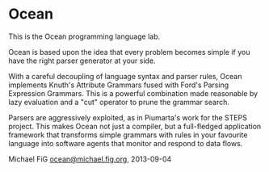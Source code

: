 Ocean
=====

This is the Ocean programming language lab.

Ocean is based upon the idea that every problem becomes simple if you have the right parser generator at your side.

With a careful decoupling of language syntax and parser rules, Ocean implements Knuth's Attribute Grammars fused
with Ford's Parsing Expression Grammars.  This is a powerful combination made reasonable by lazy evaluation and
a "cut" operator to prune the grammar search.

Parsers are aggressively exploited, as in Piumarta's work for the STEPS project.  This makes Ocean not just a compiler,
but a full-fledged application framework that transforms simple grammars with rules in your favourite language into
software agents that monitor and respond to data flows.

Michael FiG <ocean@michael.fig.org>, 2013-09-04
